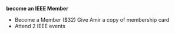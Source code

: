 **become an IEEE Member**
- Become a Member ($32) Give Amir a copy of membership card
- Attend 2 IEEE events
